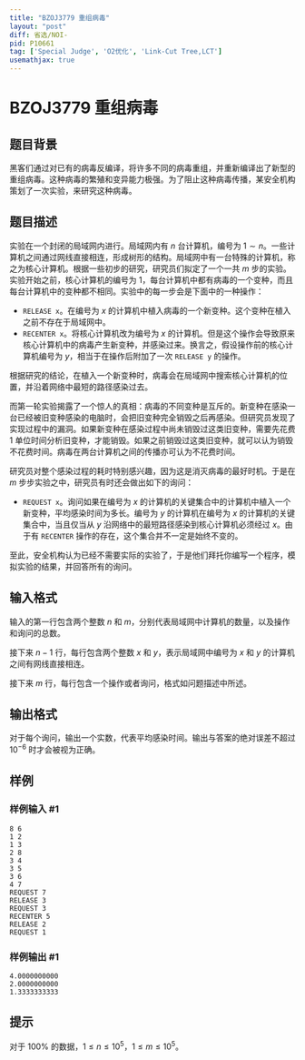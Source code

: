 ```yaml
---
title: "BZOJ3779 重组病毒"
layout: "post"
diff: 省选/NOI-
pid: P10661
tag: ['Special Judge', 'O2优化', 'Link-Cut Tree,LCT']
usemathjax: true
---
```


# BZOJ3779 重组病毒
## 题目背景

黑客们通过对已有的病毒反编译，将许多不同的病毒重组，并重新编译出了新型的重组病毒。这种病毒的繁殖和变异能力极强。为了阻止这种病毒传播，某安全机构策划了一次实验，来研究这种病毒。
## 题目描述

实验在一个封闭的局域网内进行。局域网内有 $n$ 台计算机，编号为 $1\sim n$。一些计算机之间通过网线直接相连，形成树形的结构。局域网中有一台特殊的计算机，称之为核心计算机。根据一些初步的研究，研究员们拟定了一个一共 $m$ 步的实验。实验开始之前，核心计算机的编号为 $1$，每台计算机中都有病毒的一个变种，而且每台计算机中的变种都不相同。实验中的每一步会是下面中的一种操作：

- `RELEASE x`。在编号为 $x$ 的计算机中植入病毒的一个新变种。这个变种在植入之前不存在于局域网中。
- `RECENTER x`。将核心计算机改为编号为 $x$ 的计算机。但是这个操作会导致原来核心计算机中的病毒产生新变种，并感染过来。换言之，假设操作前的核心计算机编号为 $y$，相当于在操作后附加了一次 `RELEASE y` 的操作。

根据研究的结论，在植入一个新变种时，病毒会在局域网中搜索核心计算机的位置，并沿着网络中最短的路径感染过去。

而第一轮实验揭露了一个惊人的真相：病毒的不同变种是互斥的。新变种在感染一台已经被旧变种感染的电脑时，会把旧变种完全销毁之后再感染。但研究员发现了实现过程中的漏洞。如果新变种在感染过程中尚未销毁过这类旧变种，需要先花费 $1$ 单位时间分析旧变种，才能销毁。如果之前销毁过这类旧变种，就可以认为销毁不花费时间。病毒在两台计算机之间的传播亦可认为不花费时间。

研究员对整个感染过程的耗时特别感兴趣，因为这是消灭病毒的最好时机。于是在 $m$ 步步实验之中，研究员有时还会做出如下的询问：

- `REQUEST x`。询问如果在编号为 $x$ 的计算机的关键集合中的计算机中植入一个新变种，平均感染时间为多长。编号为 $y$ 的计算机在编号为 $x$ 的计算机的关键集合中，当且仅当从 $y$ 沿网络中的最短路径感染到核心计算机必须经过 $x$。由于有 `RECENTER` 操作的存在，这个集合并不一定是始终不变的。

至此，安全机构认为已经不需要实际的实验了，于是他们拜托你编写一个程序，模拟实验的结果，并回答所有的询问。
## 输入格式

输入的第一行包含两个整数 $n$ 和 $m$，分别代表局域网中计算机的数量，以及操作和询问的总数。

接下来 $n-1$ 行，每行包含两个整数 $x$ 和 $y$，表示局域网中编号为 $x$ 和 $y$ 的计算机之间有网线直接相连。

接下来 $m$ 行，每行包含一个操作或者询问，格式如问题描述中所述。
## 输出格式

对于每个询问，输出一个实数，代表平均感染时间。输出与答案的绝对误差不超过 $10^{-6}$ 时才会被视为正确。
## 样例

### 样例输入 #1
```
8 6
1 2
1 3
2 8
3 4
3 5
3 6
4 7
REQUEST 7
RELEASE 3
REQUEST 3
RECENTER 5
RELEASE 2
REQUEST 1
```
### 样例输出 #1
```
4.0000000000
2.0000000000
1.3333333333
```
## 提示

对于 $100\%$ 的数据，$1\leq n\leq 10^5$，$1\leq m\leq 10^5$。
